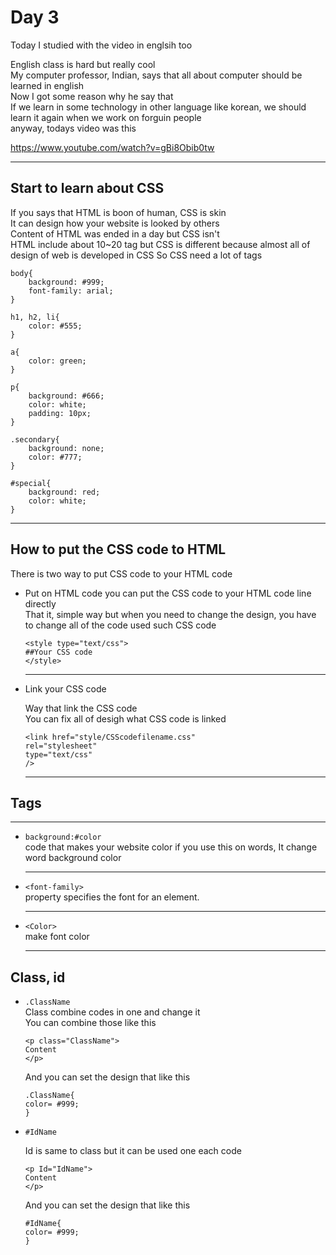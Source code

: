 Day 3
===
Today I studied with the video in englsih too   

English class is hard but really cool   
My computer professor, Indian, says that all about computer should be learned in english   
Now I got some reason why he say that   
If we learn in some technology in other language like korean, we should learn it again when we work on forguin people   
anyway, todays video was this   

https://www.youtube.com/watch?v=gBi8Obib0tw   

* * *

Start to learn about CSS
---
   
If you says that HTML is boon of human, CSS is skin   
It can design how your website is looked by others   
Content of HTML was ended in a day but CSS isn't   
HTML include about 10~20 tag but CSS is different because almost all of design of web is developed in CSS
So CSS need a lot of tags   

```
body{
	background: #999;
	font-family: arial;
}

h1, h2, li{
	color: #555;
}

a{
	color: green;
}

p{
	background: #666;
	color: white;
	padding: 10px;
}

.secondary{
	background: none;
	color: #777;
}

#special{
	background: red;
	color: white;
}
```

* * *

How to put the CSS code to HTML
---

There is two way to put CSS code to your HTML code   

* Put on HTML code
  you can put the CSS code to your HTML code line directly   
  That it, simple way but when you need to change the design, you have to change all of the code used such CSS code   
  
  ```
  <style type="text/css">
  ##Your CSS code
  </style>
  ```      
  
     
  * * *

  
* Link your CSS code   
     
  Way that link the CSS code   
  You can fix all of desigh what CSS code is linked   
  
 
  ```
  <link href="style/CSScodefilename.css"
  rel="stylesheet"
  type="text/css"
  />
  ```   
  
  * * *

  
Tags
--- 
  
   
  * * *

* ```background:#color```   
  code that makes your website color
  if you use this on words, It change word background color
     
  * * *
 
* ```<font-family>```   
  property specifies the font for an element.
     
  * * *

* ```<Color>```   
  make font color   
     
  * * *

Class, id
--- 

* ```.ClassName```   
  Class combine codes in one and change it   
  You can combine those like this   
  
  ```
  <p class="ClassName">
  Content
  </p>
  ```
  
  And you can set the design that like this
  
  
  ```
  .ClassName{
  color= #999;
  }
  ```

* ```#IdName```
  
  Id is same to class but it can be used one each code   
  
  ```
  <p Id="IdName">
  Content
  </p>
  ```
  
  And you can set the design that like this
  
  
  ```
  #IdName{
  color= #999;
  }
  ```
